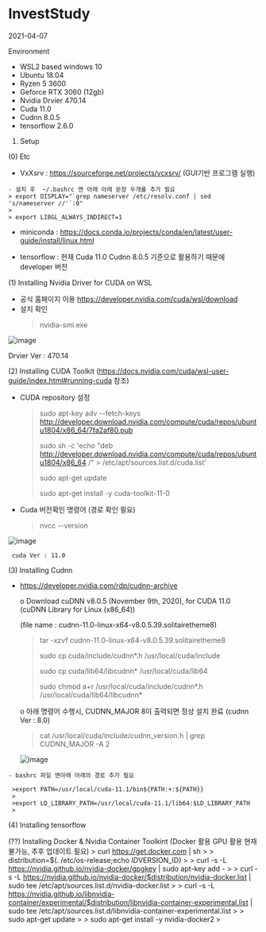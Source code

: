 # InvestStudy
2021-04-07

Environment 
 - WSL2 based windows 10
 - Ubuntu 18.04
 - Ryzen 5 3600
 - Geforce RTX 3060 (12gb)
 - Nvidia Drvier 470.14
 - Cuda 11.0
 - Cudnn 8.0.5
 - tensorflow 2.6.0


1. Setup

(0) Etc
   - VxXsrv : https://sourceforge.net/projects/vcxsrv/ (GUI기반 프로그램 실행)
   
    - 설치 후  ~/.bashrc 맨 아래 아래 문장 두개를 추가 필요
    > export DISPLAY="`grep nameserver /etc/resolv.conf | sed 's/nameserver //'`:0"
    > 
    > export LIBGL_ALWAYS_INDIRECT=1
   
   - miniconda : https://docs.conda.io/projects/conda/en/latest/user-guide/install/linux.html 

   - tensorflow : 현재 Cuda 11.0 Cudnn 8.0.5 기준으로 활용하기 때문에 developer 버전 
   
(1) Installing Nvidia Driver for CUDA on WSL
  - 공식 홈페이지 이용 https://developer.nvidia.com/cuda/wsl/download
  - 설치 확인
    > nvidia-smi.exe
    

![image](https://user-images.githubusercontent.com/33775481/115145964-7219e800-a08f-11eb-8160-9827d7b40b57.png)
  
  
 Drvier Ver : 470.14 
 
(2) Installing CUDA Toolkit (https://docs.nvidia.com/cuda/wsl-user-guide/index.html#running-cuda 참조)
  - CUDA repository 설정
    > sudo apt-key adv --fetch-keys http://developer.download.nvidia.com/compute/cuda/repos/ubuntu1804/x86_64/7fa2af80.pub
    > 
    > sudo sh -c 'echo "deb http://developer.download.nvidia.com/compute/cuda/repos/ubuntu1804/x86_64 /" > /etc/apt/sources.list.d/cuda.list'
    >     
    > sudo apt-get update
    >     
    > sudo apt-get install -y cuda-toolkit-11-0
    > 
  
  - Cuda 버전확인 명령어 (경로 확인 필요)
    > nvcc --version

![image](https://user-images.githubusercontent.com/33775481/116100630-129f8600-a6e8-11eb-9932-fed350009818.png)

     cuda Ver : 11.0

(3) Installing Cudnn 
   
   - https://developer.nvidia.com/rdp/cudnn-archive
     
     o  Download cuDNN v8.0.5 (November 9th, 2020), for CUDA 11.0 (cuDNN Library for Linux (x86_64)) 
     
     (file name : cudnn-11.0-linux-x64-v8.0.5.39.solitairetheme8)
     
     > tar -xzvf cudnn-11.0-linux-x64-v8.0.5.39.solitairetheme8
     > 
     > sudo cp cuda/include/cudnn*.h /usr/local/cuda/include
     > 
     > sudo cp cuda/lib64/libcudnn* /usr/local/cuda/lib64
     > 
     > sudo chmod a+r /usr/local/cuda/include/cudnn*.h /usr/local/cuda/lib64/libcudnn*

     o 아래 명령어 수행시, CUDNN_MAJOR 8이 출력되면 정상 설치 완료 (cudnn Ver : 8.0)
     
     >cat /usr/local/cuda/include/cudnn_version.h | grep CUDNN_MAJOR -A 2
     >

     ![image](https://user-images.githubusercontent.com/33775481/116100178-a7ee4a80-a6e7-11eb-9199-b810d12c3527.png)

     
    - bashrc 파일 맨아래 아래의 경로 추가 필요
     
     >export PATH=/usr/local/cuda-11.1/bin${PATH:+:${PATH}}
     >
     >export LD_LIBRARY_PATH=/usr/local/cuda-11.1/lib64:$LD_LIBRARY_PATH
     >
     


 (4) Installing tensorflow      
 
 
   
(??) Installing Docker & Nvidia Container Toolkint (Docker 활용 GPU 활용 현재 불가능, 추후 업데이트 필요)
    > curl https://get.docker.com | sh
    > 
    > distribution=$(. /etc/os-release;echo $ID$VERSION_ID)
    > 
    > curl -s -L https://nvidia.github.io/nvidia-docker/gpgkey | sudo apt-key add -
    > 
    > curl -s -L https://nvidia.github.io/nvidia-docker/$distribution/nvidia-docker.list | sudo tee /etc/apt/sources.list.d/nvidia-docker.list
    > 
    > curl -s -L https://nvidia.github.io/libnvidia-container/experimental/$distribution/libnvidia-container-experimental.list | sudo tee /etc/apt/sources.list.d/libnvidia-container-experimental.list
    >
    > sudo apt-get update
    > 
    > sudo apt-get install -y nvidia-docker2
    > 


